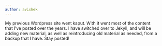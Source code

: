 ```yaml
---
author: avishek
---
```


My previous Wordpress site went kaput. With it went most of the content that I've posted over the years. I have switched over to Jekyll, and will be adding new material, as well as reintroducing old material as needed, from a backup that I have. Stay posted!

